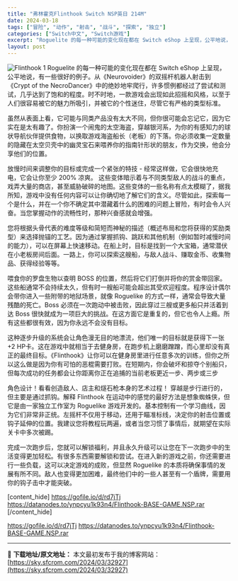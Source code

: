 ```yaml
---
title: "弗林霍克Flinthook Switch NSP英日 214M"
date: 2024-03-18
tags: ["冒险", "动作", "射击", "战斗", "探索", "独立"]
categories: ["Switch中文", "Switch游戏"]
excerpt: "Roguelite 的每一种可能的变化现在都在 Switch eShop 上呈现，公平地说，有一些很好的例子。从《Neurovoider》的双摇杆机器人射击到《Crypt of the NecroDancer》中的绝妙地牢爬行，许多惯例都经过了尝试和测试，几乎达到了饱和的程度。时不时地，一款游戏会出&hellip;"
layout: post
---
```


<img class="aligncenter" src="https://sky.sfcrom.com/wp-content/uploads/2024/03/20240329095723-84a7a.jpeg" alt="Flinthook 1" />
Roguelite 的每一种可能的变化现在都在 Switch eShop 上呈现，公平地说，有一些很好的例子。从《Neurovoider》的双摇杆机器人射击到《Crypt of the NecroDancer》中的绝妙地牢爬行，许多惯例都经过了尝试和测试，几乎达到了饱和的程度。时不时地，一款游戏会出现如此招摇和风格，以至于人们很容易被它的魅力所吸引，并被它的个性迷住，尽管它有严格的类型标准。

虽然从表面上看，它可能与同类产品没有太大不同，但你很可能会忘记它，因为它实在是太有趣了。你扮演一个闹鬼的太空海盗，穿越银河系，为你的有感知力的球状导航伙伴提供食物，以换取游戏海盗船长（老板）的下落。你必须收集一定数量的隐藏在太空贝壳中的幽灵宝石来喂养你的指南针形状的朋友，作为交换，他会分享他们的位置。

放慢时间来调整你的目标或完成一个紧张的特技 - 经常这样做，它会很快地充电，它会让你至少 200% 凉爽。
这些变体暗示着与不同类型敌人的战斗的重点，戏弄大量的商店，甚至威胁破碎的地图。这些变体的一些名称有点太模糊了，据我所知，游戏中没有任何内容可以让你确切地了解它们的含义。尽管如此，探索每一个是什么，并在一个你不确定其中潜藏着什么的困难的问题上冒险，有时会令人兴奋。当您掌握动作的流畅性时，那种兴奋感就会增强。

您将根据头骨代表的难度等级和简短而神秘的描述（概述布局和您将获得的奖励类型）来选择抛锚的工艺。因为通过掌握抓钩、跳跃和其他机制（例如暂时减慢时间的能力），可以在屏幕上快速移动。在船上时，目标是找到一个大宝箱，通常潜伏在小老板房间后面。一路上，你可以探索这艘船，与敌人战斗、赚取金币、收集物品、获得经验等等。

喂食你的罗盘生物以查明 BOSS 的位置，然后将它们打倒并将你的赏金带回家。
这些船通常不会持续太久，但有时一艘船可能会超出其受欢迎程度。程序设计偶尔会带你进入一些附带的地狱场景，就像 Roguelike 的方式一样，通常会导致大量残酷的死亡。Boss 必须在一次跑动中被击败，因此穿过三艘或更多船只并活着到达 Boss 很快就成为一项巨大的挑战。在这方面它是重复的，但它也令人上瘾。所有这些都很有效，因为你永远不会没有目标。

这种逐步升级的系统会让角色漫无目的地漂流，他们唯一的目标就是获得下一张+2 HP卡。这在游戏中就相当于去健身房，在跑步机上磨磨蹭蹭，而心里却没有真正的最终目标。《Flinthook》让你可以在健身房里进行任意多次的训练，但你之所以这么做是因为你有可怕的恶棍需要打败。在短期内，你会破坏和掠夺个别船只，但每次成功的任务都会让你距离你正在追捕的当前老板更近一步、两步或三步

角色设计！看看创造敌人、店主和燧石枪本身的艺术过程！
穿越是步行进行的，但主要是通过抓钩。解释 Flinthook 在运动中的感觉的最好方法是想象蜘蛛侠，但它是由一家独立工作室为 Roguelike 游戏开发的。基本控制有一个学习曲线，因为它们非常非正统。左摇杆不仅用于移动，还用于瞄准标线，决定你的射击位置或钩子延伸的位置。我建议您将教程玩两遍，或者当您习惯了事情后，就期望在实际关卡中多次被踢。

完成一次跑步后，您就可以解锁福利，并且永久升级可以让您在下一次跑步中的生活变得更加轻松。有很多东西需要解锁和尝试。在进入新的游戏之前，你还需要进行一些负载，这可以决定游戏的成败，但显然 Roguelike 的本质将确保事情的发展有所不同。敌人也变得更加困难，最终他们中的一些人甚至有一个盾牌，需要用你的钩子击中才能突破。

[content_hide]
https://gofile.io/d/rd7jTj
https://datanodes.to/ynpcyu1k93n4/Flinthook-BASE-GAME.NSP.rar
[/content_hide]

<!--wechatfans start-->
https://gofile.io/d/rd7jTj
https://datanodes.to/ynpcyu1k93n4/Flinthook-BASE-GAME.NSP.rar
<!--wechatfans end-->

---
📖 **下载地址/原文地址：** 本文最初发布于我的博客网站：[https://sky.sfcrom.com/2024/03/32927](https://sky.sfcrom.com/2024/03/32927)
